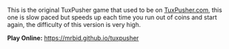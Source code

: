 This is the original TuxPusher game that used to be on [TuxPusher.com](https://TuxPusher.com), this one is slow paced but speeds up each time you run out of coins and start again, the difficulty of this version is very high.

**Play Online:** https://mrbid.github.io/tuxpusher
